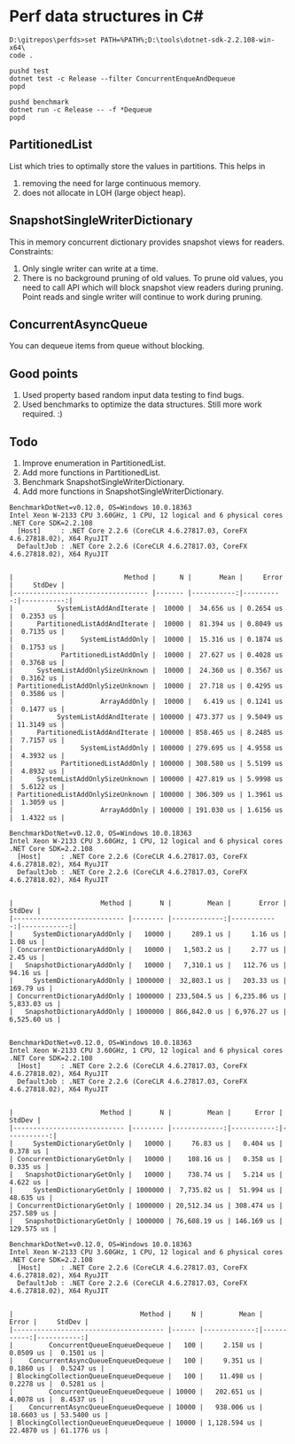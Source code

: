 # Perf data structures in C#

```
D:\gitrepos\perfds>set PATH=%PATH%;D:\tools\dotnet-sdk-2.2.108-win-x64\
code .

pushd test
dotnet test -c Release --filter ConcurrentEnqueAndDequeue
popd

pushd benchmark
dotnet run -c Release -- -f *Dequeue
popd
```

## PartitionedList
List which tries to optimally store the values in partitions.
This helps in
1. removing the need for large continuous memory.
2. does not allocate in LOH (large object heap).

## SnapshotSingleWriterDictionary
This in memory concurrent dictionary provides snapshot views for readers.
Constraints:
1. Only single writer can write at a time.
2. There is no background pruning of old values. To prune old values, you need to call API which will block snapshot view readers during pruning.
   Point reads and single writer will continue to work during pruning.

## ConcurrentAsyncQueue
You can dequeue items from queue without blocking.

## Good points
1. Used property based random input data testing to find bugs.
2. Used benchmarks to optimize the data structures. Still more work required. :)

## Todo
1. Improve enumeration in PartitionedList.
2. Add more functions in PartitionedList.
3. Benchmark SnapshotSingleWriterDictionary.
4. Add more functions in SnapshotSingleWriterDictionary.

```
BenchmarkDotNet=v0.12.0, OS=Windows 10.0.18363
Intel Xeon W-2133 CPU 3.60GHz, 1 CPU, 12 logical and 6 physical cores
.NET Core SDK=2.2.108
  [Host]     : .NET Core 2.2.6 (CoreCLR 4.6.27817.03, CoreFX 4.6.27818.02), X64 RyuJIT
  DefaultJob : .NET Core 2.2.6 (CoreCLR 4.6.27817.03, CoreFX 4.6.27818.02), X64 RyuJIT


|                            Method |      N |       Mean |     Error |     StdDev |
|---------------------------------- |------- |-----------:|----------:|-----------:|
|           SystemListAddAndIterate |  10000 |  34.656 us | 0.2654 us |  0.2353 us |
|      PartitionedListAddAndIterate |  10000 |  81.394 us | 0.8049 us |  0.7135 us |
|                 SystemListAddOnly |  10000 |  15.316 us | 0.1874 us |  0.1753 us |
|            PartitionedListAddOnly |  10000 |  27.627 us | 0.4028 us |  0.3768 us |
|      SystemListAddOnlySizeUnknown |  10000 |  24.360 us | 0.3567 us |  0.3162 us |
| PartitionedListAddOnlySizeUnknown |  10000 |  27.718 us | 0.4295 us |  0.3586 us |
|                      ArrayAddOnly |  10000 |   6.419 us | 0.1241 us |  0.1477 us |
|           SystemListAddAndIterate | 100000 | 473.377 us | 9.5049 us | 11.3149 us |
|      PartitionedListAddAndIterate | 100000 | 858.465 us | 8.2485 us |  7.7157 us |
|                 SystemListAddOnly | 100000 | 279.695 us | 4.9558 us |  4.3932 us |
|            PartitionedListAddOnly | 100000 | 308.580 us | 5.5199 us |  4.8932 us |
|      SystemListAddOnlySizeUnknown | 100000 | 427.819 us | 5.9998 us |  5.6122 us |
| PartitionedListAddOnlySizeUnknown | 100000 | 306.309 us | 1.3961 us |  1.3059 us |
|                      ArrayAddOnly | 100000 | 191.030 us | 1.6156 us |  1.4322 us |

BenchmarkDotNet=v0.12.0, OS=Windows 10.0.18363
Intel Xeon W-2133 CPU 3.60GHz, 1 CPU, 12 logical and 6 physical cores
.NET Core SDK=2.2.108
  [Host]     : .NET Core 2.2.6 (CoreCLR 4.6.27817.03, CoreFX 4.6.27818.02), X64 RyuJIT
  DefaultJob : .NET Core 2.2.6 (CoreCLR 4.6.27817.03, CoreFX 4.6.27818.02), X64 RyuJIT


|                      Method |       N |         Mean |       Error |      StdDev |
|---------------------------- |-------- |-------------:|------------:|------------:|
|     SystemDictionaryAddOnly |   10000 |     289.1 us |     1.16 us |     1.08 us |
| ConcurrentDictionaryAddOnly |   10000 |   1,503.2 us |     2.77 us |     2.45 us |
|   SnapshotDictionaryAddOnly |   10000 |   7,310.1 us |   112.76 us |    94.16 us |
|     SystemDictionaryAddOnly | 1000000 |  32,803.1 us |   203.33 us |   169.79 us |
| ConcurrentDictionaryAddOnly | 1000000 | 233,504.5 us | 6,235.86 us | 5,833.03 us |
|   SnapshotDictionaryAddOnly | 1000000 | 866,842.0 us | 6,976.27 us | 6,525.60 us |


BenchmarkDotNet=v0.12.0, OS=Windows 10.0.18363
Intel Xeon W-2133 CPU 3.60GHz, 1 CPU, 12 logical and 6 physical cores
.NET Core SDK=2.2.108
  [Host]     : .NET Core 2.2.6 (CoreCLR 4.6.27817.03, CoreFX 4.6.27818.02), X64 RyuJIT
  DefaultJob : .NET Core 2.2.6 (CoreCLR 4.6.27817.03, CoreFX 4.6.27818.02), X64 RyuJIT


|                      Method |       N |         Mean |      Error |     StdDev |
|---------------------------- |-------- |-------------:|-----------:|-----------:|
|     SystemDictionaryGetOnly |   10000 |     76.83 us |   0.404 us |   0.378 us |
| ConcurrentDictionaryGetOnly |   10000 |    108.16 us |   0.358 us |   0.335 us |
|   SnapshotDictionaryGetOnly |   10000 |    738.74 us |   5.214 us |   4.622 us |
|     SystemDictionaryGetOnly | 1000000 |  7,735.82 us |  51.994 us |  48.635 us |
| ConcurrentDictionaryGetOnly | 1000000 | 20,512.34 us | 308.474 us | 257.589 us |
|   SnapshotDictionaryGetOnly | 1000000 | 76,608.19 us | 146.169 us | 129.575 us |

BenchmarkDotNet=v0.12.0, OS=Windows 10.0.18363
Intel Xeon W-2133 CPU 3.60GHz, 1 CPU, 12 logical and 6 physical cores
.NET Core SDK=2.2.108
  [Host]     : .NET Core 2.2.6 (CoreCLR 4.6.27817.03, CoreFX 4.6.27818.02), X64 RyuJIT
  DefaultJob : .NET Core 2.2.6 (CoreCLR 4.6.27817.03, CoreFX 4.6.27818.02), X64 RyuJIT


|                                Method |     N |         Mean |      Error |     StdDev |
|-------------------------------------- |------ |-------------:|-----------:|-----------:|
|         ConcurrentQueueEnqueueDequeue |   100 |     2.158 us |  0.0509 us |  0.1501 us |
|    ConcurrentAsyncQueueEnqueueDequeue |   100 |     9.351 us |  0.1860 us |  0.5247 us |
| BlockingCollectionQueueEnqueueDequeue |   100 |    11.498 us |  0.2278 us |  0.5281 us |
|         ConcurrentQueueEnqueueDequeue | 10000 |   202.651 us |  4.0078 us |  8.4537 us |
|    ConcurrentAsyncQueueEnqueueDequeue | 10000 |   938.006 us | 18.6603 us | 53.5400 us |
| BlockingCollectionQueueEnqueueDequeue | 10000 | 1,128.594 us | 22.4870 us | 61.1776 us |

```